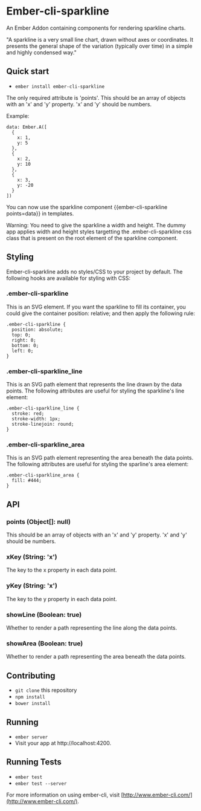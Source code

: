 # Ember-cli-sparkline

An Ember Addon containing components for rendering sparkline charts.

"A sparkline is a very small line chart, drawn without axes or coordinates. It presents the general shape of the variation (typically over time) in a simple and highly condensed way."

## Quick start

* `ember install ember-cli-sparkline`

The only required attribute is 'points'. This should be an array of objects with an 'x' and 'y' property. 'x' and 'y' should be numbers.

Example:

    data: Ember.A([
      {
        x: 1,
        y: 5
      },
      {
        x: 2,
        y: 10
      },
      {
        x: 3,
        y: -20
      }
    ])

You can now use the sparkline component {{ember-cli-sparkline points=data}} in templates.

Warning: You need to give the sparkline a width and height. The dummy app applies width and height styles targetting the .ember-cli-sparkline css class that is present on the root element of the sparkline component.

## Styling

Ember-cli-sparkline adds no styles/CSS to your project by default. The following hooks are available for styling with CSS:

### .ember-cli-sparkline

This is an SVG element. If you want the sparkline to fill its container, you could give the container position: relative; and then apply the following rule:

    .ember-cli-sparkline {
      position: absolute;
      top: 0;
      right: 0;
      bottom: 0;
      left: 0;
    }

### .ember-cli-sparkline_line

This is an SVG path element that represents the line drawn by the data points. The following attributes are useful for styling the sparkline's line element:

    .ember-cli-sparkline_line {
      stroke: red;
      stroke-width: 1px;
      stroke-linejoin: round;
    }

### .ember-cli-sparkline_area

This is an SVG path element representing the area beneath the data points. The following attributes are useful for styling the sparline's area element:

    .ember-cli-sparkline_area {
      fill: #444;
    }

## API

### points (Object[]: null)

This should be an array of objects with an 'x' and 'y' property. 'x' and 'y' should be numbers.

### xKey (String: 'x')

The key to the x property in each data point.

### yKey (String: 'x')

The key to the y property in each data point.

### showLine (Boolean: true)

Whether to render a path representing the line along the data points.

### showArea (Boolean: true)

Whether to render a path representing the area beneath the data points.

## Contributing

* `git clone` this repository
* `npm install`
* `bower install`

## Running

* `ember server`
* Visit your app at http://localhost:4200.

## Running Tests

* `ember test`
* `ember test --server`

For more information on using ember-cli, visit [http://www.ember-cli.com/](http://www.ember-cli.com/).
